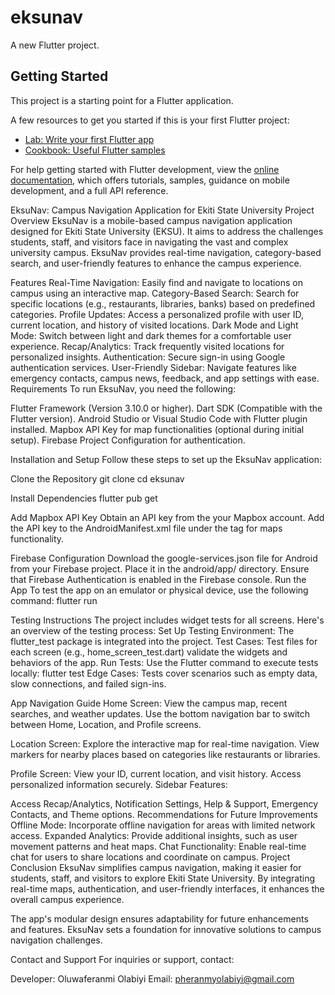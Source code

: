 # eksunav

A new Flutter project.

## Getting Started

This project is a starting point for a Flutter application.

A few resources to get you started if this is your first Flutter project:

- [Lab: Write your first Flutter app](https://docs.flutter.dev/get-started/codelab)
- [Cookbook: Useful Flutter samples](https://docs.flutter.dev/cookbook)

For help getting started with Flutter development, view the
[online documentation](https://docs.flutter.dev/), which offers tutorials,
samples, guidance on mobile development, and a full API reference.

EksuNav: Campus Navigation Application for Ekiti State University
Project Overview
EksuNav is a mobile-based campus navigation application designed for Ekiti State University (EKSU). It aims to address the challenges students, staff, and visitors face in navigating the vast and complex university campus. EksuNav provides real-time navigation, category-based search, and user-friendly features to enhance the campus experience.

Features
Real-Time Navigation: Easily find and navigate to locations on campus using an interactive map.
Category-Based Search: Search for specific locations (e.g., restaurants, libraries, banks) based on predefined categories.
Profile Updates: Access a personalized profile with user ID, current location, and history of visited locations.
Dark Mode and Light Mode: Switch between light and dark themes for a comfortable user experience.
Recap/Analytics: Track frequently visited locations for personalized insights.
Authentication: Secure sign-in using Google authentication services.
User-Friendly Sidebar: Navigate features like emergency contacts, campus news, feedback, and app settings with ease.
Requirements
To run EksuNav, you need the following:

Flutter Framework (Version 3.10.0 or higher).
Dart SDK (Compatible with the Flutter version).
Android Studio or Visual Studio Code with Flutter plugin installed.
Mapbox API Key for map functionalities (optional during initial setup).
Firebase Project Configuration for authentication.

Installation and Setup
Follow these steps to set up the EksuNav application:

Clone the Repository
git clone <repository-link>
cd eksunav

Install Dependencies
flutter pub get

Add Mapbox API Key
Obtain an API key from the your Mapbox account.
Add the API key to the AndroidManifest.xml file under the <meta-data> tag for maps functionality.

Firebase Configuration
Download the google-services.json file for Android from your Firebase project.
Place it in the android/app/ directory.
Ensure that Firebase Authentication is enabled in the Firebase console.
Run the App
To test the app on an emulator or physical device, use the following command:
flutter run

Testing Instructions
The project includes widget tests for all screens. Here's an overview of the testing process:
Set Up Testing Environment: The flutter_test package is integrated into the project.
Test Cases: Test files for each screen (e.g., home_screen_test.dart) validate the widgets and behaviors of the app.
Run Tests: Use the Flutter command to execute tests locally:
flutter test
Edge Cases: Tests cover scenarios such as empty data, slow connections, and failed sign-ins.

App Navigation Guide
Home Screen:
View the campus map, recent searches, and weather updates.
Use the bottom navigation bar to switch between Home, Location, and Profile screens.

Location Screen:
Explore the interactive map for real-time navigation.
View markers for nearby places based on categories like restaurants or libraries.

Profile Screen:
View your ID, current location, and visit history.
Access personalized information securely.
Sidebar Features:

Access Recap/Analytics, Notification Settings, Help & Support, Emergency Contacts, and Theme options.
Recommendations for Future Improvements
Offline Mode: Incorporate offline navigation for areas with limited network access.
Expanded Analytics: Provide additional insights, such as user movement patterns and heat maps.
Chat Functionality: Enable real-time chat for users to share locations and coordinate on campus.
Project Conclusion
EksuNav simplifies campus navigation, making it easier for students, staff, and visitors to explore Ekiti State University. By integrating real-time maps, authentication, and user-friendly interfaces, it enhances the overall campus experience.

The app's modular design ensures adaptability for future enhancements and features. EksuNav sets a foundation for innovative solutions to campus navigation challenges.

Contact and Support
For inquiries or support, contact:

Developer: Oluwaferanmi Olabiyi
Email: pheranmyolabiyi@gmail.com